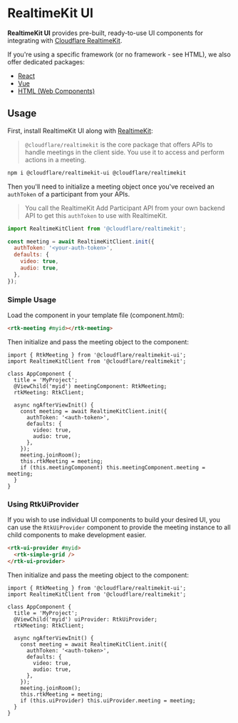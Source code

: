 # RealtimeKit UI

**RealtimeKit UI** provides pre-built, ready-to-use UI components for integrating with [Cloudflare RealtimeKit](https://npmjs.com/package/@cloudflare/realtimekit).

If you're using a specific framework (or no framework - see HTML), we also offer dedicated packages:

- [React](https://npmjs.com/package/@cloudflare/realtimekit-react-ui)
- [Vue](https://npmjs.com/package/@cloudflare/realtimekit-vue-ui)
- [HTML (Web Components)](https://npmjs.com/package/@cloudflare/realtimekit-ui)

## Usage

First, install RealtimeKit UI along with [RealtimeKit](https://npmjs.com/package/@cloudflare/realtimekit):

> `@cloudflare/realtimekit` is the core package that offers APIs to handle meetings in the client side.
> You use it to access and perform actions in a meeting.

```sh
npm i @cloudflare/realtimekit-ui @cloudflare/realtimekit
```

Then you'll need to initialize a meeting object once you've received an `authToken` of a participant from your APIs.

> You call the RealtimeKit Add Participant API from your own backend API to get this `authToken`
> to use with RealtimeKit.

```js
import RealtimeKitClient from '@cloudflare/realtimekit';

const meeting = await RealtimeKitClient.init({
  authToken: '<your-auth-token>',
  defaults: {
    video: true,
    audio: true,
  },
});
```

### Simple Usage

Load the component in your template file (component.html):

```html
<rtk-meeting #myid></rtk-meeting>
```

Then initialize and pass the meeting object to the component:

```tsx
import { RtkMeeting } from '@cloudflare/realtimekit-ui';
import RealtimeKitClient from '@cloudflare/realtimekit';

class AppComponent {
  title = 'MyProject';
  @ViewChild('myid') meetingComponent: RtkMeeting;
  rtkMeeting: RtkClient;

  async ngAfterViewInit() {
    const meeting = await RealtimeKitClient.init({
      authToken: '<auth-token>',
      defaults: {
        video: true,
        audio: true,
      },
    });
    meeting.joinRoom();
    this.rtkMeeting = meeting;
    if (this.meetingComponent) this.meetingComponent.meeting = meeting;
  }
}
```

### Using RtkUiProvider

If you wish to use individual UI components to build your desired UI, you can use the `RtkUiProvider` component to provide the meeting instance to all child components to make development easier.

```html
<rtk-ui-provider #myid>
  <rtk-simple-grid />
</rtk-ui-provider>
```

Then initialize and pass the meeting object to the component:

```tsx
import { RtkMeeting } from '@cloudflare/realtimekit-ui';
import RealtimeKitClient from '@cloudflare/realtimekit';

class AppComponent {
  title = 'MyProject';
  @ViewChild('myid') uiProvider: RtkUiProvider;
  rtkMeeting: RtkClient;

  async ngAfterViewInit() {
    const meeting = await RealtimeKitClient.init({
      authToken: '<auth-token>',
      defaults: {
        video: true,
        audio: true,
      },
    });
    meeting.joinRoom();
    this.rtkMeeting = meeting;
    if (this.uiProvider) this.uiProvider.meeting = meeting;
  }
}
```
